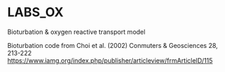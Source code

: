# LABS_OX
Bioturbation &amp; oxygen reactive transport model 

Bioturbation code from Choi et al. (2002) Conmuters &amp; Geosciences 28, 213-222
https://www.iamg.org/index.php/publisher/articleview/frmArticleID/115
